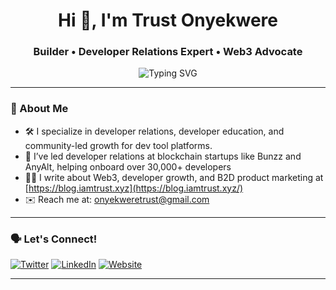 <h1 align="center">Hi 👋, I'm Trust Onyekwere</h1>
<h3 align="center">Builder • Developer Relations Expert • Web3 Advocate</h3>

<p align="center">
  <img src="https://readme-typing-svg.herokuapp.com?font=Fira+Code&size=18&pause=1000&color=36BCF7&center=true&vCenter=true&width=450&lines=DevRel+%7C+Web3+%7C+Developer+Marketing" alt="Typing SVG" />
</p>

---

### 🚀 About Me

- 🛠 I specialize in developer relations, developer education, and community-led growth for dev tool platforms.
- 🔭 I’ve led developer relations at blockchain startups like Bunzz and AnyAlt, helping onboard over 30,000+ developers
- ✍🏽 I write about Web3, developer growth, and B2D product marketing at [https://blog.iamtrust.xyz](https://blog.iamtrust.xyz/)
- ✉️ Reach me at: [onyekweretrust@gmail.com](mailto:onyekweretrust@gmail.com)  


---

### 🗣 Let's Connect!

[![Twitter](https://img.shields.io/badge/Twitter-%231DA1F2.svg?style=flat&logo=twitter&logoColor=white)]([https://twitter.com/yourhandle](https://twitter.com/))
[![LinkedIn](https://img.shields.io/badge/LinkedIn-%230077B5.svg?style=flat&logo=linkedin&logoColor=white)]([https://linkedin.com/in/yourname](https://www.linkedin.com/in/trust-onyekwere/))
[![Website](https://img.shields.io/badge/Website-%234285F4.svg?style=flat&logo=google-chrome&logoColor=white)]([https://yourwebsite.com](https://iamtrust.xyz/))

---

